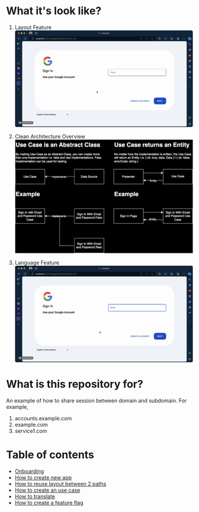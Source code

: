 # What it's look like?

1. Layout Feature
   ![Accounts Layout](./docs/accounts-layout.gif)

2. Clean Architecture Overview
   ![Clean Architecture Overview](./docs/clean-architecture-overview.svg)

3. Language Feature
   ![Language Component](./docs/language-component.gif)

# What is this repository for?

An example of how to share session between domain and subdomain. For example,

1. accounts.example.com
2. example.com
3. service1.com

# Table of contents

- [Onboarding](./docs/onboarding.md)
- [How to create new app](./docs/how-to-create-new-app.md)
- [How to reuse layout between 2 paths](./docs/how-to-reuse-layout-between-2-paths.md)
- [How to create an use case](./docs/how-to-create-an-use-case.md)
- [How to translate](./docs/how-to-translate.md)
- [How to create a feature flag](./docs/how-to-create-a-feature-flag.md)
